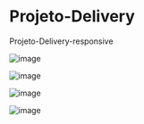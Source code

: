 # Projeto-Delivery
Projeto-Delivery-responsive

![image](https://user-images.githubusercontent.com/101597768/202033989-7c15d53d-9791-4da7-b82d-117e7d4237ed.png)

![image](https://user-images.githubusercontent.com/101597768/202034074-e3c492b0-40d6-491c-a25a-6a9d2a3bc298.png)

![image](https://user-images.githubusercontent.com/101597768/202034157-e6a2039a-2096-4cd4-8931-85d1d93477d1.png)

![image](https://user-images.githubusercontent.com/101597768/202034406-4af44186-6fc4-48e1-aec5-3a46e7cf4060.png)
